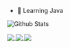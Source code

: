 - 💬 Learning Java

![Github Stats](https://github-readme-stats.vercel.app/api?username=flowerwind&show_icons=true&hide=contribs,prs&cache_seconds=86400&theme=dracula)

<a href="https://github.com/flowerwind/JspFinder">
  <img align="center" src="https://github-readme-stats.vercel.app/api/pin/?username=flowerwind&theme=dracula&repo=JspFinder" />
</a>

<a href="https://github.com/flowerwind/Weblogic404Memshell">
  <img align="center" src="https://github-readme-stats.vercel.app/api/pin/?username=flowerwind&theme=dracula&repo=Weblogic404Memshell" />
</a>

<a href="https://github.com/flowerwind/RemoteShell">
  <img align="center" src="https://github-readme-stats.vercel.app/api/pin/?username=flowerwind&theme=dracula&repo=RemoteShell" />
</a>

